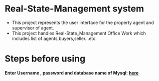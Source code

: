 # Real-State-Management system
<ul>
<li>This project represents the user interface for the property agent and supervisor of agent.</li>
<li>This project handles Real-State_Management Office Work which includes list of agents,buyers,seller...etc.</li>
</ul>


# Steps before using
#### Enter Username , password and database name of Mysql: [here](https://github.com/sanukumar123/REAL-STATE-MANAGEMENT/blob/main/connection/connection.js)
